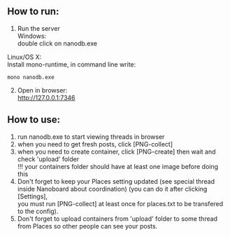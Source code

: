 ## How to run:
1) Run the server   
  Windows:   
    double click on nanodb.exe
    
  Linux/OS X:   
    Install mono-runtime, in command line write: 
    
    mono nanodb.exe   
    
2) Open in browser:   
  http://127.0.0.1:7346   

## How to use:
  1) run nanodb.exe to start viewing threads in browser   
  2) when you need to get fresh posts, click [PNG-collect]   
  3) when you need to create container, click [PNG-create] then wait and check 'upload' folder  
     !!! your containers folder should have at least one image before doing this
  4) Don't forget to keep your Places setting updated (see special thread inside Nanoboard about coordination)
   (you can do it after clicking [Settings],    
    you must run [PNG-collect] at least once for places.txt to be transfered to the config).   
  5) Don't forget to upload containers from 'upload' folder to some thread from Places
     so other people can see your posts.
